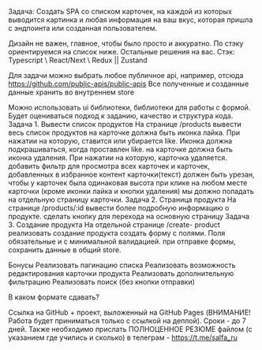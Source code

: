 Задача: 
Создать SPA со списком карточек, на каждой из которых выводится картинка и любая информация на ваш вкус, которая пришла с эндпоинта или созданная пользователем. 

Дизайн не важен, главное, чтобы было просто и аккуратно. По стэку ориентируемся на список ниже. Остальные решения на вас. 
Стэк: Typescript \ React/Next  \ Redux || Zustand

Для задачи можно выбрать любое публичное api, например, отсюда https://github.com/public-apis/public-apis Все полученные и созданные данные хранить во внутреннем store


Можно использовать ui библиотеки, библиотеки для работы с формой. 
Будет оцениваться подход к заданию, качество и структура кода.
Задача 1. Вывести список продуктов
На странице /products 
вывести весь список продуктов
на карточке должна быть иконка лайка. При нажатии на которую, ставится или убирается like. Иконка должна подкрашиваться, когда проставлен like. 
на карточке должна быть иконка удаления. При нажатии на которую, карточка удаляется.
добавить фильтр для просмотра всех карточек и карточек, добавленных в избранное
контент карточки(текст) должен быть урезан, чтобы у карточек была одинаковая высота
при клике на любом месте карточки (кроме иконки лайка и кнопки удаления) мы должно попадать на отдельную страницу карточки.
Задача 2. Страница продукта
На странице /products/:id 
вывести более подробную информацию о продукте. 
сделать кнопку для перехода на основную страницу
Задача 3. Создание продукта
На отдельной странице /create- product реализовать создание продукта
создать форму с полями. Поля обязательные и с минимальной валидацией.
при отправке формы, сохранить данные в общий store.


Бонусы
Реализовать пагинацию списка
Реализовать возможность редактирования карточки продукта
Реализовать дополнительную фильтрацию
Реализовать поиск (без кнопки отправки) 

В каком формате сдавать?

Ссылка на GitHub + проект, выложенный на GitHub Pages (ВНИМАНИЕ! Работа будет приниматься только с ссылкой на деплой).
Сроки - до 7 дней.
Также необходимо прислать ПОЛНОЦЕННОЕ РЕЗЮМЕ файлом (с указанием где учились и сколько) в телеграм - https://t.me/salfa_ru




